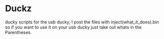 # Duckz
ducky scripts for the usb ducky, I post the files with inject(what_it_does).bin so if you want to use it on your usb ducky just take out whats in the Parentheses.
